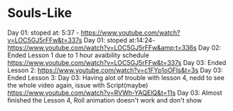 # Souls-Like
Day 01: stoped at: 5:37 -      https://www.youtube.com/watch?v=LOC5GJ5rFFw&t=337s
Day 01: stoped at:14:24-      https://www.youtube.com/watch?v=LOC5GJ5rFFw&amp;t=336s
Day 02: Ended Lesson 1 due to 1 hour avaibility schedule https://www.youtube.com/watch?v=LOC5GJ5rFFw&t=337s
Day 03: Ended Lesson 2: https://www.youtube.com/watch?v=c1FYp1oOFIs&t=3s
Day 03: Ended Lesson 3:
Day 03: Having alot of trouble with lesson 4, nedd to see the whole video again, issue with Script(maybe) https://www.youtube.com/watch?v=RVWh-YAQElQ&t=11s
Day 03: Almost finished the Lesson 4, Roll animation doesn't work and don't show
